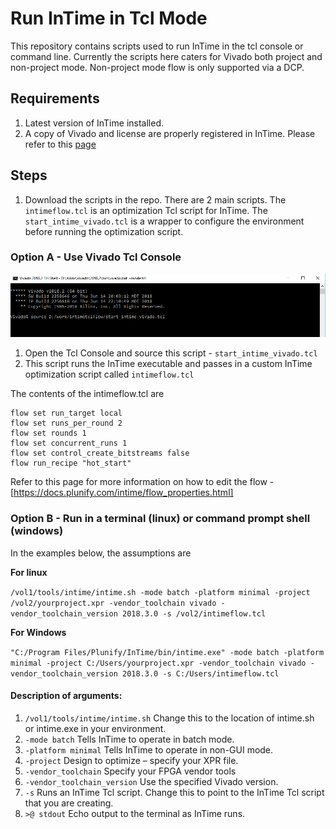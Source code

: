 # Run InTime in Tcl Mode
This repository contains scripts used to run InTime in the tcl console or command line. Currently the scripts here caters for Vivado both project and non-project mode. Non-project mode flow is only supported via a DCP.

## Requirements
1. Latest version of InTime installed.
2. A copy of Vivado and license are properly registered in InTime. Please refer to this [page](https://docs.plunify.com/intime/configuration.html)

## Steps
1. Download the scripts in the repo. There are 2 main scripts. 
The `intimeflow.tcl` is an optimization Tcl script for InTime. The `start_intime_vivado.tcl` is a wrapper to configure the environment before running the optimization script.

### Option A - Use Vivado Tcl Console
![alt text](https://github.com/plunify/InTime/blob/master/images/VivadoTclConsole_windows.png "Vivado Tcl Console - Windows") 
1. Open the Tcl Console and source this script - `start_intime_vivado.tcl`
2. This script runs the InTime executable and passes in a custom InTime optimization script called `intimeflow.tcl`

The contents of the intimeflow.tcl are
```flow reset
flow set run_target local
flow set runs_per_round 2
flow set rounds 1
flow set concurrent_runs 1
flow set control_create_bitstreams false
flow run_recipe "hot_start"
```
Refer to this page for more information on how to edit the flow - [https://docs.plunify.com/intime/flow_properties.html]

### Option B - Run in a terminal (linux) or command prompt shell (windows)

In the examples below, the assumptions are

**For linux**

```/vol1/tools/intime/intime.sh -mode batch -platform minimal -project /vol2/yourproject.xpr -vendor_toolchain vivado -vendor_toolchain_version 2018.3.0 -s /vol2/intimeflow.tcl```

**For Windows**

```"C:/Program Files/Plunify/InTime/bin/intime.exe" -mode batch -platform minimal -project C:/Users/yourproject.xpr -vendor_toolchain vivado -vendor_toolchain_version 2018.3.0 -s C:/Users/intimeflow.tcl```

#### Description of arguments:
1. `/vol1/tools/intime/intime.sh` Change this to the location of intime.sh or intime.exe in your environment.
2. `-mode batch` Tells InTime to operate in batch mode.
3. `-platform minimal` Tells InTime to operate in non-GUI mode.
4. `-project` Design to optimize – specify your XPR file.
5. `-vendor_toolchain` Specify your FPGA vendor tools 
6. `-vendor_toolchain_version` Use the specified Vivado version.
7. `-s` Runs an InTime Tcl script. Change this to point to the InTime Tcl script that you are creating.
8. `>@ stdout` Echo output to the terminal as InTime runs.

